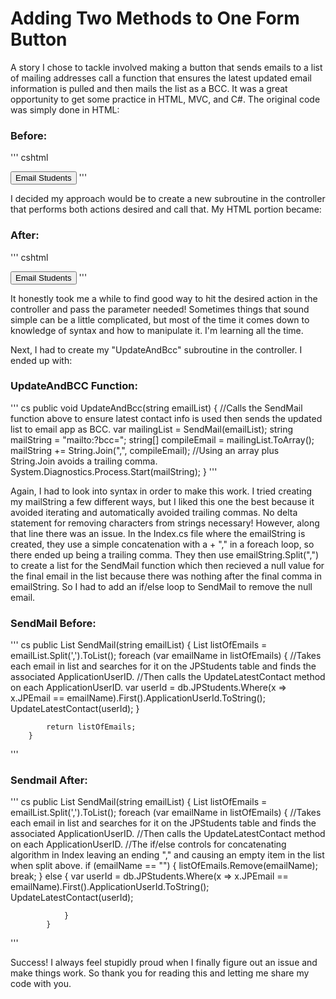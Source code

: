 # Adding Two Methods to One Form Button

A story I chose to tackle involved making a button that sends emails to a list of mailing addresses call a function that ensures the latest updated email information is pulled and then mails the list as a BCC.  It was a great opportunity to get some practice in HTML, MVC, and C#.  The original code was simply done in HTML:

### Before:
''' cshtml
 <form style="display: inline" action="mailto:?bcc=@emailList" method="post">
        <button class="btn btn-primary">Email Students</button>
</form>
'''

I decided my approach would be to create a new subroutine in the controller that performs both actions desired and call that.  My HTML portion became:
		
### After:

''' cshtml
<form style="display: inline" action="@Url.Action("UpdateAndBcc", new { emailList })" method="post">
        <button class="btn btn-primary">Email Students</button>
</form>
'''

It honestly took me a while to find good way to hit the desired action in the controller and pass the parameter needed!  Sometimes things that sound simple can be a little complicated, but most of the time it comes down to knowledge of syntax and how to manipulate it.  I'm learning all the time.

Next, I had to create my "UpdateAndBcc" subroutine in the controller.  I ended up with:

### UpdateAndBCC Function:

''' cs
public void UpdateAndBcc(string emailList)
        {
            //Calls the SendMail function above to ensure latest contact info is used then sends the updated list to email app as BCC.
            var mailingList = SendMail(emailList);
            string mailString = "mailto:?bcc=";
            string[] compileEmail = mailingList.ToArray();
            mailString += String.Join(",", compileEmail); //Using an array plus String.Join avoids a trailing comma.
            System.Diagnostics.Process.Start(mailString);
        }
'''

Again, I had to look into syntax in order to make this work.  I tried creating my mailString a few different ways, but I liked this one the best because it avoided iterating and automatically avoided trailing commas.  No delta statement for removing characters from strings necessary!  However, along that line there was an issue.  In the Index.cs file where the emailString is created, they use a simple concatenation with a + "," in a foreach loop, so there ended up being a trailing comma.  They then use emailString.Split(",") to create a list for the SendMail function which then recieved a null value for the final email in the list because there was nothing after the final comma in emailString.  So I had to add an if/else loop to SendMail to remove the null email.

### SendMail Before:

''' cs
public List<string> SendMail(string emailList)
        {
            List<string> listOfEmails = emailList.Split(',').ToList();
            foreach (var emailName in listOfEmails)
            {
                //Takes each email in list and searches for it on the JPStudents table and finds the associated ApplicationUserID.
                //Then calls the UpdateLatestContact method on each ApplicationUserID.
                var userId = db.JPStudents.Where(x => x.JPEmail == emailName).First().ApplicationUserId.ToString();
                UpdateLatestContact(userId);
            }

            return listOfEmails;
        }
'''

### Sendmail After:

''' cs
public List<string> SendMail(string emailList)
        {
            List<string> listOfEmails = emailList.Split(',').ToList();
            foreach (var emailName in listOfEmails)
            {
                //Takes each email in list and searches for it on the JPStudents table and finds the associated ApplicationUserID.
                //Then calls the UpdateLatestContact method on each ApplicationUserID.
                //The if/else controls for concatenating algorithm in Index leaving an ending "," and causing an empty item in the list when split above.
                if (emailName == "")
                {
                    listOfEmails.Remove(emailName);
                    break;
                }
                else
                {
                    var userId = db.JPStudents.Where(x => x.JPEmail == emailName).First().ApplicationUserId.ToString();
                    UpdateLatestContact(userId);

                }
            }
'''

Success!  I always feel stupidly proud when I finally figure out an issue and make things work.  So thank you for reading this and letting me share my code with you.
